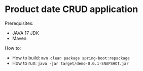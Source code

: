 # Product date CRUD application

Prerequisites:

- JAVA 17 JDK
- Maven

How to:

- How to build: `mvn clean package spring-boot:repackage`
- How to run: `java -jar target/demo-0.0.1-SNAPSHOT.jar`
